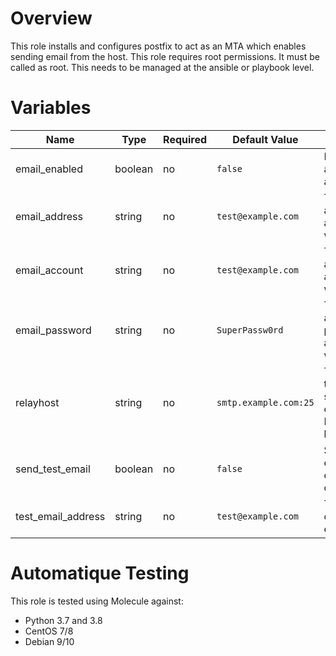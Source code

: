 # Overview
This role installs and configures postfix to act as an MTA which enables sending email from the host.
This role requires root permissions. It must be called as root. This needs to be managed at the ansible or playbook level.

# Variables

| Name  | Type | Required | Default Value | Description |
| ----- | ---- | -------- | ------------- | ----------- |
| email_enabled | boolean | no | `false` | Is the host allowed to be an email client |
| email_address | string | no | `test@example.com` | The email address associated with the host |
| email_account | string | no | `test@example.com` | The email account associated with the host |
| email_password | string | no | `SuperPassw0rd` | The email account password associated with the host |
| relayhost | string | no | `smtp.example.com:25` | The relayhost to use for sending emails. Format is hostname:port |
| send_test_email | boolean | no | `false` | Send a test email at the end of the configuration |
| test_email_address | string | no | `test@example.com` | The recipient of the test email to send |

# Automatique Testing

This role is tested using Molecule against:
- Python 3.7 and 3.8
- CentOS 7/8
- Debian 9/10